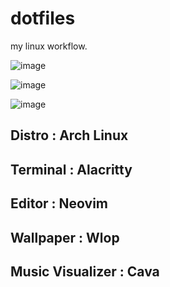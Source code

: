 # dotfiles
my linux workflow.



![image](https://user-images.githubusercontent.com/103060398/221401307-bcd60ccb-3ec7-4058-9738-e6d137f23364.png)


![image](https://user-images.githubusercontent.com/103060398/221401410-0a3b9841-a9de-4191-aa15-0bf737fa7b7d.png)


![image](https://user-images.githubusercontent.com/103060398/221401443-a20bc8ac-bf0b-4ce9-8a5b-99d100779e16.png)



## Distro : Arch Linux
## Terminal : Alacritty
## Editor : Neovim
## Wallpaper : Wlop 
## Music Visualizer : Cava
